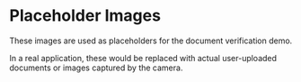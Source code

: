 # Placeholder Images

These images are used as placeholders for the document verification demo.

In a real application, these would be replaced with actual user-uploaded documents or images captured by the camera. 